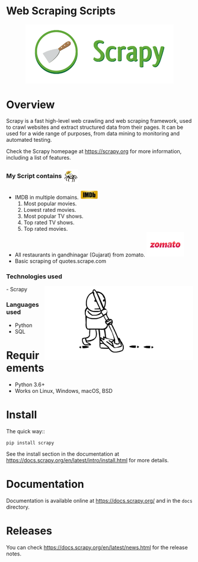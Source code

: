 # Web Scraping Scripts
<p align = "center">
    <a href = "">
<img src="https://github.com/nirala69/Web_Scraping_scripts/blob/main/Scrapy-Logo-big.png?raw=true" width="400" align='center'>
        </a>

Overview
========

Scrapy is a fast high-level web crawling and web scraping framework, used to
crawl websites and extract structured data from their pages. It can be used for
a wide range of purposes, from data mining to monitoring and automated testing.

Check the Scrapy homepage at https://scrapy.org for more information,
including a list of features.

### My Script contains <img src="https://github.com/nirala69/Web_Scraping_scripts/blob/main/spider-clipart-animation-3.gif?raw=true" width="40" align='center'>
- IMDB in multiple domains.  <img src="https://github.com/nirala69/Web_Scraping_scripts/blob/main/Imdb.jpg?raw=true" width="50" align=''>
    1. Most popular movies.
    2. Lowest rated movies.
    3. Most popular TV shows.
    4. Top rated TV shows.
    5. Top rated movies.
- All restaurants in gandhinagar (Gujarat) from zomato. <img src="https://github.com/nirala69/Web_Scraping_scripts/blob/main/zomato.png?raw=true" width="100" align=''>
- Basic scraping of quotes.scrape.com

### Technologies used
<img src="https://github.com/nirala69/Web_Scraping_scripts/blob/main/mop.gif?raw=true" width="400" align='right'>
- Scrapy

### Languages used
- Python 
- SQL



Requirements
============

* Python 3.6+
* Works on Linux, Windows, macOS, BSD

Install
=======

The quick way::

    pip install scrapy

See the install section in the documentation at
https://docs.scrapy.org/en/latest/intro/install.html for more details.

Documentation
=============

Documentation is available online at https://docs.scrapy.org/ and in the ``docs``
directory.

Releases
========

You can check https://docs.scrapy.org/en/latest/news.html for the release notes.


